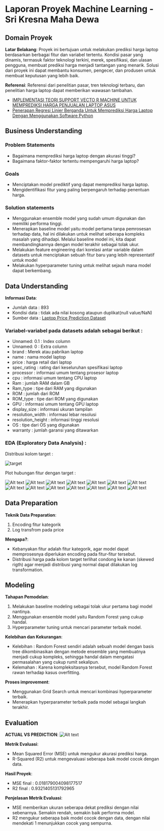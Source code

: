 # Laporan Proyek Machine Learning - Sri Kresna Maha Dewa

## Domain Proyek
**Latar Belakang**:
Proyek ini bertujuan untuk melakukan prediksi harga laptop berdasarkan berbagai fitur dan variabel tertentu. Kondisi pasar yang dinamis, termasuk faktor teknologi terkini, merek, spesifikasi, dan ulasan pengguna, membuat prediksi harga menjadi tantangan yang menarik. Solusi dari proyek ini dapat membantu konsumen, pengecer, dan produsen untuk membuat keputusan yang lebih baik.

**Referensi**:
Referensi dari penelitian pasar, tren teknologi terbaru, dan penelitian harga laptop dapat memberikan wawasan tambahan.

- [IMPLEMENTASI TEORI SUPPORT VECTO R MACHINE UNTUK MEMPREDIKSI HARGA PENJUALAN LAPTOP ASUS](https://jurnal.kharisma.ac.id/kharismatech/article/view/238)
- [Penerapan Regresi Linier Berganda Untuk Memprediksi Harga Laptop Dengan Menggunakan Software Python](http://ojs.udb.ac.id/index.php/Senatib/article/view/3211)


## Business Understanding
### Problem Statements

- Bagaimana memprediksi harga laptop dengan akurasi tinggi?
- Bagaimana faktor-faktor tertentu mempengaruhi harga laptop?

### Goals

- Menciptakan model prediktif yang dapat memprediksi harga laptop.
- Mengidentifikasi fitur yang paling berpengaruh terhadap penentuan harga.

### Solution statements

- Menggunakan ensemble model yang sudah umum digunakan dan memiliki performa tinggi.
- Menerapkan baseline model yaitu model pertama tanpa pemrosesan terhadap data, hal ini dilakukan untuk melihat seberapa kompleks masalah yang dihadapi. Melalui baseline model ini, kita dapat membandingkannya dengan model terakhir sebagai tolak ukur.
- Melakukan feature engineering dari korelasi antar variable dalam datasets untuk menciptakan sebuah fitur baru yang lebih representatif untuk model
- Melakukan hyperparameter tuning untuk melihat sejauh mana model dapat berkembang.

## Data Understanding

**Informasi Data**:
- Jumlah data : 893
- Kondisi data : tidak ada nilai kosong ataupun duplikat(null value/NaN)
- Sumber data : [Laptop Price Prediction Dataset](https://www.kaggle.com/datasets/jacksondivakarr/laptop-price-prediction-dataset)

### Variabel-variabel pada datasets adalah sebagai berikut :

- Unnamed: 0.1 : Index column
- Unnamed: 0 : Extra column
- brand : Merek atau pabrikan laptop
- name : nama model laptop
- price : harga retail dari laptop
- spec_rating : rating dari keseluruhan spesifikasi laptop
- processor : informasi umum tentang prosesor laptop
- cpu : informasi umum tentang CPU laptop
- Ram : jumlah RAM dalam GB
- Ram_type : tipe dari RAM yang digunakan
- ROM : jumlah dari ROM
- ROM_type : tipe dari ROM yang digunakan
- GPU : informasi umum tentang GPU laptop
- display_size : informasi ukuran tampilan
- resolution_width : informasi lebar resolusi
- resolution_height : informasi tinggi resolusi
- OS : tipe dari OS yang digunakan
- warranty : jumlah garansi yang ditawarkan

### EDA (Exploratory Data Analysis) :

Distribusi kolom target :

![target](img/target.png)

Plot hubungan fitur dengan target :

![Alt text](img/image.png)
![Alt text](img/image-1.png)
![Alt text](img/image-2.png)
![Alt text](img/image-3.png)
![Alt text](img/image-4.png)
![Alt text](img/image-5.png)
![Alt text](img/image-6.png)
![Alt text](img/image-7.png)
![Alt text](img/image-8.png)
![Alt text](img/image-9.png)
![Alt text](img/image-10.png)
![Alt text](img/image-11.png)
![Alt text](img/image-12.png)
![Alt text](img/image-13.png)

## Data Preparation

**Teknik Data Preparation**:
1. Encoding fitur kategorik
2. Log transfrom pada price

**Mengapa?**: 
- Kebanyakan fitur adalah fitur kategorik, agar model dapat memprosesnya diperlukan encoding pada fitur-fitur tersebut.
- Distribusi harga pada kolom target terlihat condong ke kanan (skewed rigth) agar menjadi distribusi yang normal dapat dilakukan log transformation.

## Modeling

**Tahapan Pemodelan**:
1. Melakukan baseline modeling sebagai tolak ukur pertama bagi model nantinya.
2. Menggunakan ensemble model yaitu Random Forest yang cukup handal.
3. Hyperparameter tuning untuk mencari parameter terbaik model.

**Kelebihan dan Kekurangan**:
- Kelebihan : Random Forest sendiri adalah sebuah model dengan basis tree dikombinasikan dengan metode ensemble yang membuatnya menjadi cukup kompleks, sehingga handal dalam mengatasi permasalahan yang cukup rumit sekalipun.
- Kelemahan : Karena kompleksitasnya tersebut, model Random Forest rawan terhadap kasus overfitting.

**Proses improvement**:
- Menggunakan Grid Search untuk mencari kombinasi hyperparameter terbaik.
- Menerapkan hyperparameter terbaik pada model sebagai langkah terakhir.

## Evaluation
**ACTUAL VS PREDICTION**:
![Alt text](img/plot.png)

**Metrik Evaluasi**:
- Mean Squared Error (MSE) untuk mengukur akurasi prediksi harga.
- R-Squared (R2) untuk mengevaluasi seberapa baik model cocok dengan data.

**Hasil Proyek**:
- MSE final : 0.018179004098177517
- R2 final : 0.9321405131792965

**Penjelasan Metrik Evaluasi**:
- MSE memberikan ukuran seberapa dekat prediksi dengan nilai sebenarnya. Semakin rendah, semakin baik performa model.
- R2 mengukur seberapa baik model cocok dengan data, dengan nilai mendekati 1 menunjukkan cocok yang sempurna.

